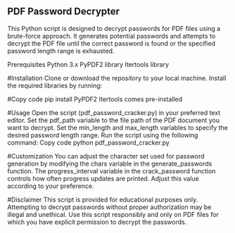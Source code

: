 ## PDF Password Decrypter
This Python script is designed to decrypt passwords for PDF files using a brute-force approach. It generates potential passwords and attempts to decrypt the PDF file until the correct password is found or the specified password length range is exhausted.

Prerequisites
Python 3.x
PyPDF2 library
Itertools library

#Installation
Clone or download the repository to your local machine.
Install the required libraries by running:

#Copy code
pip install PyPDF2
Itertools comes pre-installed

#Usage
Open the script (pdf_password_cracker.py) in your preferred text editor.
Set the pdf_path variable to the file path of the PDF document you want to decrypt.
Set the min_length and max_length variables to specify the desired password length range.
Run the script using the following command:
Copy code
python pdf_password_cracker.py

#Customization
You can adjust the character set used for password generation by modifying the chars variable in the generate_passwords function.
The progress_interval variable in the crack_password function controls how often progress updates are printed. Adjust this value according to your preference.

#Disclaimer
This script is provided for educational purposes only. Attempting to decrypt passwords without proper authorization may be illegal and unethical. Use this script responsibly and only on PDF files for which you have explicit permission to decrypt the passwords.
